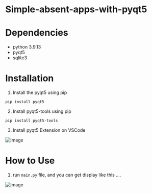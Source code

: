 # Simple-absent-apps-with-pyqt5

# Dependencies

- python 3.9.13
- pyqt5
- sqlite3

# Installation

1. Install the pyqt5 using pip

```
pip install pyqt5
```

2. Install pyqt5-tools using pip

```
pip install pyqt5-tools
```

3. Install pyqt5 Extension on VSCode

![image](https://user-images.githubusercontent.com/53118499/209476849-88f2b062-e953-493b-a76e-880390ebe19c.png)

# How to Use

1. run ```main.py``` file, and you can get display like this ....

![image](https://user-images.githubusercontent.com/53118499/210207478-86a55911-d2c5-467b-bf60-4b8a5f53507d.png)
